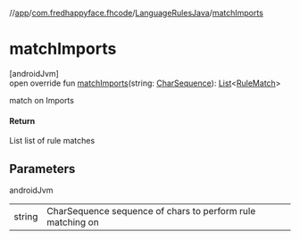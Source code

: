 //[app](../../../index.md)/[com.fredhappyface.fhcode](../index.md)/[LanguageRulesJava](index.md)/[matchImports](match-imports.md)

# matchImports

[androidJvm]\
open override fun [matchImports](match-imports.md)(string: [CharSequence](https://kotlinlang.org/api/latest/jvm/stdlib/kotlin/-char-sequence/index.html)): [List](https://kotlinlang.org/api/latest/jvm/stdlib/kotlin.collections/-list/index.html)&lt;[RuleMatch](../-rule-match/index.md)&gt;

match on Imports

#### Return

List<RuleMatch> list of rule matches

## Parameters

androidJvm

| | |
|---|---|
| string | CharSequence sequence of chars to perform rule matching on |
